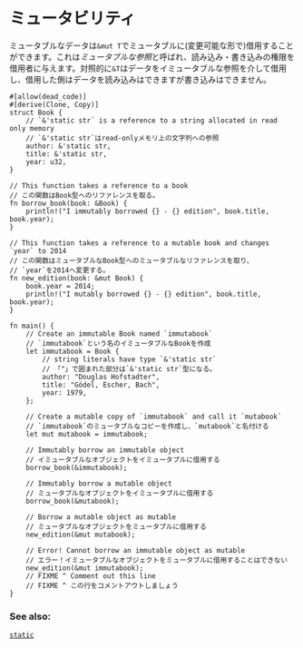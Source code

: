 <!--
# Mutability
-->
# ミュータビリティ

<!--
Mutable data can be mutably borrowed using `&mut T`. This is called 
a *mutable reference* and gives read/write access to the borrower.
In contrast, `&T` borrows the data via an immutable reference, and 
the borrower can read the data but not modify it:
-->
ミュータブルなデータは`&mut T`でミュータブルに(変更可能な形で)借用することができます。これは*ミュータブルな参照*と呼ばれ、読み込み・書き込みの権限を借用者に与えます。対照的に`&T`はデータをイミュータブルな参照を介して借用し、借用した側はデータを読み込みはできますが書き込みはできません。

```rust,editable,ignore,mdbook-runnable
#[allow(dead_code)]
#[derive(Clone, Copy)]
struct Book {
    // `&'static str` is a reference to a string allocated in read only memory
    // `&'static str`はread-onlyメモリ上の文字列への参照
    author: &'static str,
    title: &'static str,
    year: u32,
}

// This function takes a reference to a book
// この関数はBook型へのリファレンスを取る。
fn borrow_book(book: &Book) {
    println!("I immutably borrowed {} - {} edition", book.title, book.year);
}

// This function takes a reference to a mutable book and changes `year` to 2014
// この関数はミュータブルなBook型へのミュータブルなリファレンスを取り、
// `year`を2014へ変更する。
fn new_edition(book: &mut Book) {
    book.year = 2014;
    println!("I mutably borrowed {} - {} edition", book.title, book.year);
}

fn main() {
    // Create an immutable Book named `immutabook`
    // `immutabook`という名のイミュータブルなBookを作成
    let immutabook = Book {
        // string literals have type `&'static str`
        // 「"」で囲まれた部分は`&'static str`型になる。
        author: "Douglas Hofstadter",
        title: "Gödel, Escher, Bach",
        year: 1979,
    };

    // Create a mutable copy of `immutabook` and call it `mutabook`
    // `immutabook`のミュータブルなコピーを作成し、`mutabook`と名付ける
    let mut mutabook = immutabook;
    
    // Immutably borrow an immutable object
    // イミュータブルなオブジェクトをイミュータブルに借用する
    borrow_book(&immutabook);

    // Immutably borrow a mutable object
    // ミュータブルなオブジェクトをイミュータブルに借用する
    borrow_book(&mutabook);
    
    // Borrow a mutable object as mutable
    // ミュータブルなオブジェクトをミュータブルに借用する
    new_edition(&mut mutabook);
    
    // Error! Cannot borrow an immutable object as mutable
    // エラー！イミュータブルなオブジェクトをミュータブルに借用することはできない
    new_edition(&mut immutabook);
    // FIXME ^ Comment out this line
    // FIXME ^ この行をコメントアウトしましょう
}
```

### See also:
[`static`][static]

[static]: ../lifetime/static_lifetime.md
